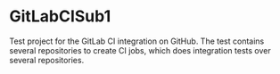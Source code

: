 # GitLabCISub1
Test project for the GitLab CI integration on GitHub. The test contains several repositories to create CI jobs, which does integration tests over several repositories.
